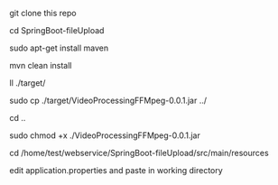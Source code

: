 git clone this repo

cd SpringBoot-fileUpload

sudo apt-get install maven

mvn clean install

ll ./target/

sudo cp ./target/VideoProcessingFFMpeg-0.0.1.jar ../

cd ..

sudo chmod +x ./VideoProcessingFFMpeg-0.0.1.jar

cd /home/test/webservice/SpringBoot-fileUpload/src/main/resources

edit application.properties and paste in working directory
